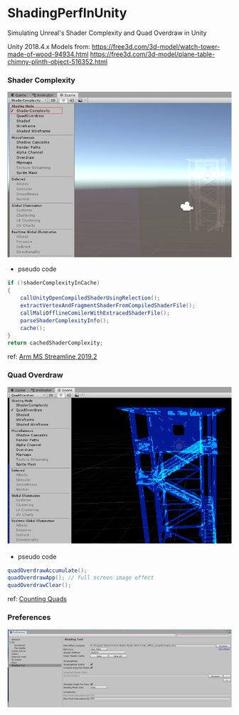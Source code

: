# ShadingPerfInUnity
Simulating Unreal's Shader Complexity and Quad Overdraw in Unity

Unity 2018.4.x
Models from:
https://free3d.com/3d-model/watch-tower-made-of-wood-94934.html
https://free3d.com/3d-model/plane-table-chimny-plinth-object-516352.html


### Shader Complexity
![Shading Mode/Shader Complexity](/Figures/ShaderComplexity.png)

* pseudo code
``` C#
if (!shaderComplexityInCache)
{
    callUnityOpenCompiledShaderUsingRelection();
    extractVertexAndFragmentShaderFromCompiledShaderFile();
    callMaliOfflineComilerWithExtracedShaderFile();
    parseShaderComplexityInfo();
    cache();
}
return cachedShaderComplexity;
```

ref:
[Arm MS Streamline 2019.2](https://developer.arm.com/tools-and-software/graphics-and-gaming/arm-mobile-studio/downloads)

### Quad Overdraw
![Shading Mode/Quad Overdraw](/Figures/QuadOverdraw.png)

* pseudo code
``` C#
quadOverdrawAccumulate();
quadOverdrawApp(); // full screen image effect
quadOverdrawClear();
```
ref:
[Counting Quads](https://blog.selfshadow.com/2012/11/12/counting-quads/)

### Preferences
![Shading Mode/Preferences](/Figures/Preferences.png)
